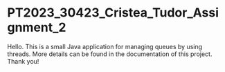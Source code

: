 # PT2023_30423_Cristea_Tudor_Assignment_2
Hello. This is a small Java application for managing queues by using threads. More details can be found in the documentation of this project. Thank you!
